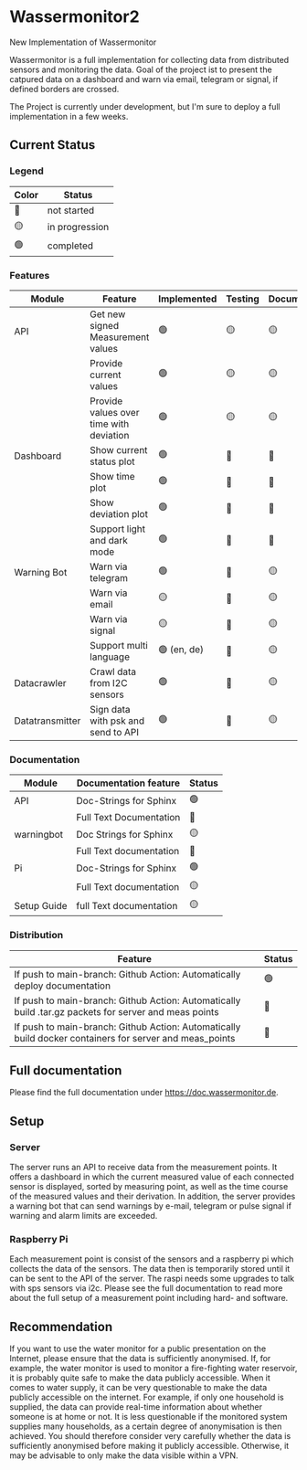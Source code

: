 # Wassermonitor2

New Implementation of Wassermonitor

Wassermonitor is a full implementation for collecting data from distributed sensors and monitoring the data. Goal of the project ist to present the catpured data on a dashboard and warn via email, telegram or signal, if defined borders are crossed.

The Project is currently under development, but I'm sure to deploy a full implementation in a few weeks.

## Current Status

### Legend

| Color | Status         |
|-------|----------------|
| 🔴    | not started    |
| 🟡    | in progression |
| 🟢    | completed      |

### Features

| Module          | Feature                                 | Implemented  | Testing | Documentation |
|-----------------|-----------------------------------------|--------------|---------|---------------|
| API             | Get new signed Measurement values       | 🟢           | 🟡      | 🟡            |
|                 | Provide current values                  | 🟢           | 🟡      | 🟡            |
|                 | Provide values over time with deviation | 🟢           | 🟡      | 🟡            |
| Dashboard       | Show current status plot                | 🟢           | 🔴      | 🔴            |
|                 | Show time plot                          | 🟢           | 🔴      | 🔴            |
|                 | Show deviation plot                     | 🟢           | 🔴      | 🔴            |
|                 | Support light and dark mode             | 🟢           | 🔴      | 🔴            |
| Warning Bot     | Warn via telegram                       | 🟢           | 🔴      | 🟡            |
|                 | Warn via email                          | 🟡           | 🔴      | 🟡            |
|                 | Warn via signal                         | 🟡           | 🔴      | 🟡            |
|                 | Support multi language                  | 🟢  (en, de) | 🔴      | 🟡            |
| Datacrawler     | Crawl data from I2C sensors             | 🟢           | 🔴      | 🟡            |
| Datatransmitter | Sign data with psk and send to API      | 🟢           | 🔴      | 🟡            |

### Documentation
| Module      | Documentation feature   | Status |
|-------------|-------------------------|--------|
| API         | Doc-Strings for Sphinx  | 🟢     |
|             | Full Text Documentation | 🔴     |
| warningbot  | Doc Strings for Sphinx  | 🟡     |
|             | Full Text documentation | 🔴     |
| Pi          | Doc-Strings for Sphinx  | 🟢     |
|             | Full Text documentation | 🟡     |
| Setup Guide | full Text documentation | 🟡     |


### Distribution

| Feature                                                                                                 | Status |
|---------------------------------------------------------------------------------------------------------|--------|
| If push to main-branch: Github Action: Automatically deploy documentation                               | 🟢     | 
| If push to main-branch: Github Action: Automatically build .tar.gz packets for server and meas points   | 	🔴    |
| If push to main-branch: Github Action: Automatically build docker containers for server and meas_points | 	🔴    |

## Full documentation

Please find the full documentation under https://doc.wassermonitor.de. 


## Setup


### Server

The server runs an API to receive data from the measurement points. It offers a dashboard in which the current measured value of each connected sensor is displayed, sorted by measuring point, as well as the time course of the measured values and their derivation. 
In addition, the server provides a warning bot that can send warnings by e-mail, telegram or pulse signal if warning and alarm limits are exceeded.
 

### Raspberry Pi

Each measurement point is consist of the sensors and a raspberry pi which collects the data of the sensors. The data then is temporarily stored until it can be sent to the API of the server. The raspi needs some upgrades to talk with sps sensors via i2c. Please see the full documentation to
read more about the full setup of a measurement point including hard- and software.

## Recommendation

If you want to use the water monitor for a public presentation on the Internet, please ensure that the data is sufficiently anonymised. If, for example, the water monitor is used to monitor a fire-fighting water reservoir, it is probably quite safe to make the data publicly accessible.
When it comes to water supply, it can be very questionable to make the data publicly accessible on the internet. For example, if only one household is supplied, the data can provide real-time information about whether someone is at home or not. It is less questionable if the monitored system supplies many households, as a certain degree of anonymisation is then achieved. 
You should therefore consider very carefully whether the data is sufficiently anonymised before making it publicly accessible. Otherwise, it may be advisable to only make the data visible within a VPN.





